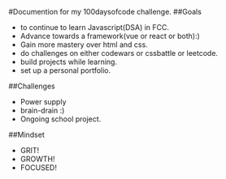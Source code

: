#Documention for my 100daysofcode challenge.
##Goals
- to continue to learn Javascript(DSA) in FCC.
- Advance towards a framework(vue or react or both):)
- Gain more mastery over html and css.
- do challenges on either codewars or cssbattle or leetcode.
- build projects while learning.
- set up a personal portfolio.

##Challenges
- Power supply
- brain-drain :)
- Ongoing school project.

##Mindset
- GRIT!
- GROWTH!
- FOCUSED!
